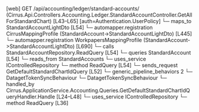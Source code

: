 [web] GET /api/accounting/ledger/standard-accounts/  (Cirrus.Api.Controllers.Accounting.Ledger.StandardAccountController.GetAllForStandardChart)  [L43–L65] [auth=Authentication.UserPolicy]
  └─ maps_to StandardAccountLightDto [L54]
    └─ automapper.registration CirrusMappingProfile (StandardAccount->StandardAccountLightDto) [L445]
    └─ automapper.registration WorkpapersMappingProfile (StandardAccount->StandardAccountLightDto) [L690]
  └─ calls StandardAccountRepository.ReadQuery [L54]
  └─ queries StandardAccount [L54]
    └─ reads_from StandardAccounts
  └─ uses_service IControlledRepository<StandardAccount>
    └─ method ReadQuery [L54]
  └─ sends_request GetDefaultStandardChartIdQuery [L52]
    └─ generic_pipeline_behaviors 2
      └─ DatagetTokenSyncBehaviour
      └─ DatagetTokenSyncBehaviour
    └─ handled_by Cirrus.ApplicationService.Accounting.Queries.GetDefaultStandardChartIdQueryHandler.Handle [L24–L48]
      └─ uses_service IControlledRepository<StandardChart>
        └─ method ReadQuery [L36]

